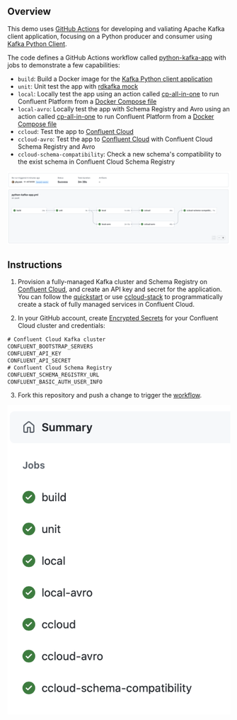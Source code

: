 ## Overview

This demo uses [GitHub Actions](https://docs.github.com/en/actions) for developing and valiating Apache Kafka client application, focusing on a Python producer and consumer using [Kafka Python Client](https://docs.confluent.io/kafka-clients/python/current/overview.html).

The code defines a GitHub Actions workflow called [python-kafka-app](.github/workflows/python-kafka-app.yml) with jobs to demonstrate a few capabilities:

- `build`: Build a Docker image for the [Kafka Python client application](src/)
- `unit`: Unit test the app with [rdkafka mock](https://github.com/edenhill/librdkafka/blob/master/src/rdkafka_mock.h)
- `local`: Locally test the app using an action called [cp-all-in-one](.github/actions/cp-all-in-one/) to run Confluent Platform from a [Docker Compose file](https://docs.confluent.io/platform/current/tutorials/build-your-own-demos.html#cp-all-in-one)
- `local-avro`: Locally test the app with Schema Registry and Avro using an action called [cp-all-in-one](.github/actions/cp-all-in-one/) to run Confluent Platform from a [Docker Compose file](https://docs.confluent.io/platform/current/tutorials/build-your-own-demos.html#cp-all-in-one)
- `ccloud`: Test the app to [Confluent Cloud](https://www.confluent.io/confluent-cloud/tryfree-v1/)
- `ccloud-avro`: Test the app to [Confluent Cloud](https://www.confluent.io/confluent-cloud/tryfree-v1/) with Confluent Cloud Schema Registry and Avro
- `ccloud-schema-compatibility`: Check a new schema's compatibility to the exist schema in Confluent Cloud Schema Registry

![image](images/jobs-graphic.png)

## Instructions

1. Provision a fully-managed Kafka cluster and Schema Registry on [Confluent Cloud](https://www.confluent.io/confluent-cloud/tryfree-v1/), and create an API key and secret for the application. You can follow the [quickstart](https://developer.confluent.io/quickstart/kafka-on-confluent-cloud/) or use [ccloud-stack](https://docs.confluent.io/platform/current/tutorials/examples/ccloud/docs/ccloud-stack.html) to programmatically create a stack of fully managed services in Confluent Cloud.

2. In your GitHub account, create [Encrypted Secrets](https://docs.github.com/en/actions/security-guides/encrypted-secrets) for your Confluent Cloud cluster and credentials:

```shell
# Confluent Cloud Kafka cluster
CONFLUENT_BOOTSTRAP_SERVERS
CONFLUENT_API_KEY
CONFLUENT_API_SECRET
# Confluent Cloud Schema Registry
CONFLUENT_SCHEMA_REGISTRY_URL
CONFLUENT_BASIC_AUTH_USER_INFO
```

3. Fork this repository and push a change to trigger the [workflow](.github/workflows/python-kafka-app.yml).

![image](images/jobs-text.png)
